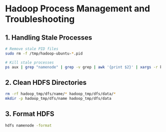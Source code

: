 # Hadoop Process Management and Troubleshooting
## 1. Handling Stale Processes
```bash
# Remove stale PID files
sudo rm -f /tmp/hadoop-ubuntu-*.pid

# Kill stale processes
ps aux | grep "namenode" | grep -v grep | awk '{print $2}' | xargs -r kill -9
```

## 2. Clean HDFS Directories
```bash
rm -rf hadoop_tmp/dfs/name/* hadoop_tmp/dfs/data/*
mkdir -p hadoop_tmp/dfs/name hadoop_tmp/dfs/data
```

## 3. Format HDFS
```bash
hdfs namenode -format
```
